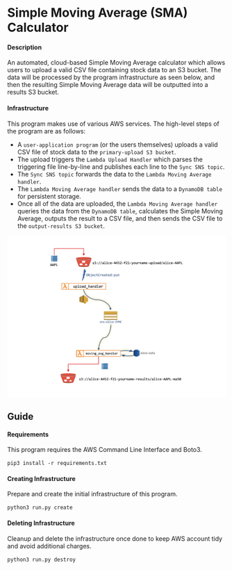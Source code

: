 # Simple Moving Average (SMA) Calculator
#### Description
An automated, cloud-based Simple Moving Average calculator which allows users to upload a valid CSV file containing stock data to an S3 bucket. The data will be processed by the program infrastructure as seen below, and then the resulting Simple Moving Average data will be outputted into a results S3 bucket.

#### Infrastructure
This program makes use of various AWS services. The high-level steps of the program are as follows:

* A `user-application program` (or the users themselves) uploads a valid CSV file of stock data to the `primary-upload S3 bucket`.
* The upload triggers the `Lambda Upload Handler` which parses the triggering file line-by-line and publishes each line to the `Sync SNS topic`.
* The `Sync SNS topic` forwards the data to the `Lambda Moving Average handler`.
* The `Lambda Moving Average handler` sends the data to a `DynamoDB table` for persistent storage.
* Once all of the data are uploaded, the `Lambda Moving Average handler` queries the data from the `DynamoDB table`, calculates the Simple Moving Average, outputs the result to a CSV file, and then sends the CSV file to the `output-results S3 bucket`.

![AWS Infrastructure](infrastructure.jpg)

## Guide
#### Requirements
This program requires the AWS Command Line Interface and Boto3.
```
pip3 install -r requirements.txt
```

#### Creating Infrastructure
Prepare and create the initial infrastructure of this program.
```
python3 run.py create
```

#### Deleting Infrastructure
Cleanup and delete the infrastructure once done to keep AWS account tidy and avoid additional charges.
```
python3 run.py destroy
```
